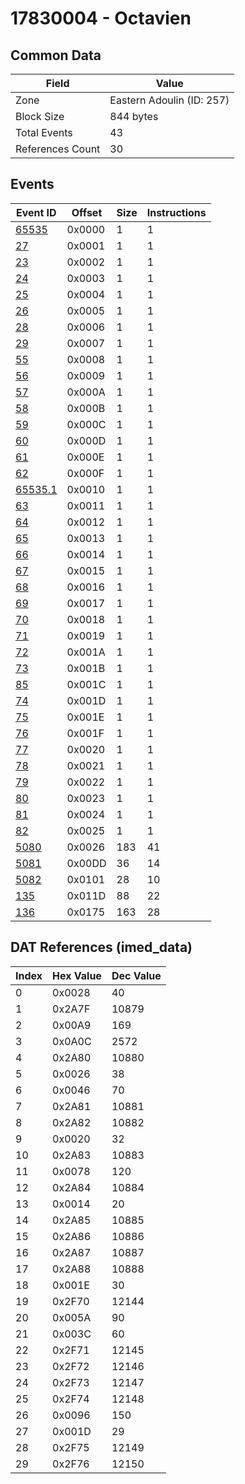 # 17830004 - Octavien

## Common Data

| Field            | Value                     |
|------------------|---------------------------|
| Zone             | Eastern Adoulin (ID: 257) |
| Block Size       | 844 bytes                 |
| Total Events     | 43                        |
| References Count | 30                        |

## Events

| Event ID                | Offset   |   Size |   Instructions |
|-------------------------|----------|--------|----------------|
| [65535](./65535.md)     | 0x0000   |      1 |              1 |
| [27](./27.md)           | 0x0001   |      1 |              1 |
| [23](./23.md)           | 0x0002   |      1 |              1 |
| [24](./24.md)           | 0x0003   |      1 |              1 |
| [25](./25.md)           | 0x0004   |      1 |              1 |
| [26](./26.md)           | 0x0005   |      1 |              1 |
| [28](./28.md)           | 0x0006   |      1 |              1 |
| [29](./29.md)           | 0x0007   |      1 |              1 |
| [55](./55.md)           | 0x0008   |      1 |              1 |
| [56](./56.md)           | 0x0009   |      1 |              1 |
| [57](./57.md)           | 0x000A   |      1 |              1 |
| [58](./58.md)           | 0x000B   |      1 |              1 |
| [59](./59.md)           | 0x000C   |      1 |              1 |
| [60](./60.md)           | 0x000D   |      1 |              1 |
| [61](./61.md)           | 0x000E   |      1 |              1 |
| [62](./62.md)           | 0x000F   |      1 |              1 |
| [65535.1](./65535.1.md) | 0x0010   |      1 |              1 |
| [63](./63.md)           | 0x0011   |      1 |              1 |
| [64](./64.md)           | 0x0012   |      1 |              1 |
| [65](./65.md)           | 0x0013   |      1 |              1 |
| [66](./66.md)           | 0x0014   |      1 |              1 |
| [67](./67.md)           | 0x0015   |      1 |              1 |
| [68](./68.md)           | 0x0016   |      1 |              1 |
| [69](./69.md)           | 0x0017   |      1 |              1 |
| [70](./70.md)           | 0x0018   |      1 |              1 |
| [71](./71.md)           | 0x0019   |      1 |              1 |
| [72](./72.md)           | 0x001A   |      1 |              1 |
| [73](./73.md)           | 0x001B   |      1 |              1 |
| [85](./85.md)           | 0x001C   |      1 |              1 |
| [74](./74.md)           | 0x001D   |      1 |              1 |
| [75](./75.md)           | 0x001E   |      1 |              1 |
| [76](./76.md)           | 0x001F   |      1 |              1 |
| [77](./77.md)           | 0x0020   |      1 |              1 |
| [78](./78.md)           | 0x0021   |      1 |              1 |
| [79](./79.md)           | 0x0022   |      1 |              1 |
| [80](./80.md)           | 0x0023   |      1 |              1 |
| [81](./81.md)           | 0x0024   |      1 |              1 |
| [82](./82.md)           | 0x0025   |      1 |              1 |
| [5080](./5080.md)       | 0x0026   |    183 |             41 |
| [5081](./5081.md)       | 0x00DD   |     36 |             14 |
| [5082](./5082.md)       | 0x0101   |     28 |             10 |
| [135](./135.md)         | 0x011D   |     88 |             22 |
| [136](./136.md)         | 0x0175   |    163 |             28 |

## DAT References (imed_data)

|   Index | Hex Value   |   Dec Value |
|---------|-------------|-------------|
|       0 | 0x0028      |          40 |
|       1 | 0x2A7F      |       10879 |
|       2 | 0x00A9      |         169 |
|       3 | 0x0A0C      |        2572 |
|       4 | 0x2A80      |       10880 |
|       5 | 0x0026      |          38 |
|       6 | 0x0046      |          70 |
|       7 | 0x2A81      |       10881 |
|       8 | 0x2A82      |       10882 |
|       9 | 0x0020      |          32 |
|      10 | 0x2A83      |       10883 |
|      11 | 0x0078      |         120 |
|      12 | 0x2A84      |       10884 |
|      13 | 0x0014      |          20 |
|      14 | 0x2A85      |       10885 |
|      15 | 0x2A86      |       10886 |
|      16 | 0x2A87      |       10887 |
|      17 | 0x2A88      |       10888 |
|      18 | 0x001E      |          30 |
|      19 | 0x2F70      |       12144 |
|      20 | 0x005A      |          90 |
|      21 | 0x003C      |          60 |
|      22 | 0x2F71      |       12145 |
|      23 | 0x2F72      |       12146 |
|      24 | 0x2F73      |       12147 |
|      25 | 0x2F74      |       12148 |
|      26 | 0x0096      |         150 |
|      27 | 0x001D      |          29 |
|      28 | 0x2F75      |       12149 |
|      29 | 0x2F76      |       12150 |
